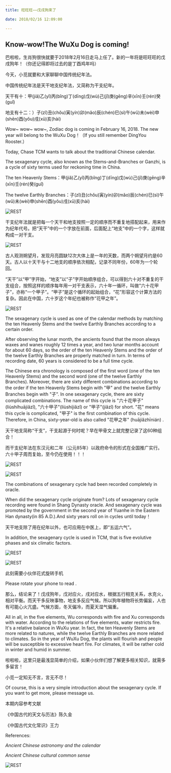 ```yaml
---
title: 旺旺旺——戊戌狗来了

date: 2018/02/16 12:09:00

---
```


## Know-wow!The WuXu Dog is coming!

巴啦啦，生肖狗很快就要于2018年2月16日走马上任了。新的一年将是旺旺旺的戊戌狗年！（你还记得即将过去的是丁酉鸡年吗）

今天，小觅就要和大家聊聊中国传统纪年法。

中国传统纪年法是天干地支纪年法，又简称为干支纪年。

天干有十：甲(jiǎ)乙(yǐ)丙(bǐng)丁(dīng)戊(wù)己(jǐ)庚(gēng)辛(xīn)壬(rén)癸(guǐ)

地支有十二：）子(zǐ)丑(chǒu)寅(yín)卯(mǎo)辰(chén)巳(sì)午(wǔ)未(wèi)申(shēn)酉(yǒu)戌(xū)亥(hài) 

Wow~ wow~ wow~, Zodiac dog is coming in February 16, 2018. The new year will belong to the WuXu Dog！（If you still remember DingYou Rooster.）

Today, Chase TCM wants to talk about the traditional Chinese calendar. 

The sexagenary cycle, also known as the Stems-and-Branches or Ganzhi, is a cycle of sixty terms used for reckoning time in China.

The ten Heavenly Stems：甲(jiǎ)乙(yǐ)丙(bǐng)丁(dīng)戊(wù)己(jǐ)庚(gēng)辛(xīn)壬(rén)癸(guǐ) 

The twelve Earthly Branches：子(zǐ)丑(chǒu)寅(yín)卯(mǎo)辰(chén)巳(sì)午(wǔ)未(wèi)申(shēn)酉(yǒu)戌(xū)亥(hài) 

![REST](/img/20180216/0216001.png)

干支纪年法就是把每一个天干和地支按照一定的顺序而不重复地搭配起来，用来作为纪年代号。把“天干”中的一个字放在前面，后面配上“地支”中的一个字，这样就构成一对干支。

![REST](/img/20180216/021600201.png)

古人观测朔望月，发现月亮圆缺12次大体上是一年的天数，而两个朔望月约是60天。古人以十天干与十二地支的顺序依次相配，记录不同年份，60年为一个轮回。

“天干”以“甲”字开始，“地支”以“子”字开始顺序组合，可以得到六十对不重复的干支组合，按照这样的顺序每年用一对干支表示，六十年一循环，叫做“六十花甲子”，亦称“一个甲子”。“甲子”是这个循环的起始组合，“花”形容这个计算方法的复杂。因此在中国，六十岁这个年纪也被称作“花甲之年”。

![REST](/img/20180216/021600202.jpg)

The sexagenary cycle is used as one of the calendar methods by matching the ten Heavenly Stems and the twelve Earthly Branches according to a certain order. 

After observing the lunar month, the ancients found that the moon always waxes and wanes roughly 12 times a year, and two lunar months account for about 60 days, so the order of the ten Heavenly Stems and the order of the twelve Earthly Branches are properly matched in turn. In terms of recording date, 60 years is considered to be a full time cycle.

The Chinese era chronology is composed of the first word (one of the ten Heavenly Stems) and the second word (one of the twelve Earthly Branches). Moreover, there are sixty different combinations according to the order if the ten Heavenly Stems begin with "甲" and the twelve Earthly Branches begin with "子". In one sexagenary cycle, there are sixty complicated combinations. The name of this cycle is "六十花甲子"(liùshíhuājiǎzǐ), "六十甲子"(liùshíjiǎzǐ) or "甲子"(jiǎzǐ) for short. "花" means this cycle is complicated, "甲子" is the first combination of this cycle. Therefore, in China, sixty-year-old is also called "花甲之年" (huājiǎzhīnián) .



天干地支简称“干支”，干支起源于何时呢？早在甲骨文上就完整记录了这60种组合！

而干支纪年法在东汉元和二年（公元85年）以政府命令的形式在全国推广实行。六十甲子周而复始，至今仍在使用！！！

![REST](/img/20180216/021600301.png)

![REST](/img/20180216/021600302.png)

The combinations of sexagenary cycle had been recorded completely in oracle.

When did the sexagenary cycle originate from? Lots of sexagenary cycle recording were found in Shang Dynasty oracle.
And sexagenary cycle was promoted by the government in the second year of Yuanhe in the Eastern Han dynasty(in 85 A.D.).And sixty years roll on in cycles until today！

天干地支除了用在纪年以外，也可应用在中医上，即“五运六气”。

In addition, the sexagenary cycle is used in TCM, that is five evolutive phases and six climatic factors.

![REST](/img/20180216/021600401.png)

![REST](/img/20180216/021600402.png)
  
此刻需要小伙伴花式旋转手机

Please rotate your phone to read .


那么，结论来了！戊戌狗年，戊对应火，戌对应水，根据五行相克关系，水克火，相对平衡。而天干多反映事物，地支多反应气候。所以狗年植物将长势偏妄，人也有可能心火亢盛。气候方面，冬天偏冷，而夏天湿气偏重。

All in all, in the five elements, Wu corresponds with fire and Xu corresponds with water. According to the relations of five elements, water restricts fire. It's a relative balance in WuXu year. In fact, the ten Heavenly Stems are more related to natures, while the twelve Earthly Branches are more related to climates. So in the year of WuXu Dog, the plants will flourish and people will be susceptible to excessive heart fire. For climates, it will be rather cold in winter and humid in summer.

 
啦啦啦，这里只是最浅显简单的介绍，如果小伙伴们想了解更多相关知识，就需多多留言！

小觅一定知无不言，言无不尽！

Of course, this is a very simple introduction about the sexagenary cycle. If you want to get more, please message us. 


 本期内容参考文献

《中国古代的天文与历法》陈久金

《中国古代文化常识》王力

References:

*Ancient Chinese astronomy and the calendar*

*Ancient Chinese cultural common sense*


![REST](/img/20180216/0216bottom.png)